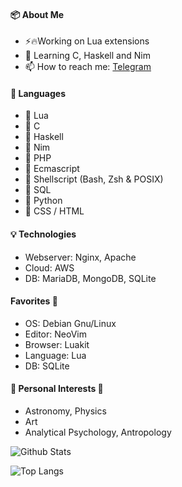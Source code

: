 #### 📦 About Me
- ⚡️🔥Working on Lua extensions
- 🌱 Learning C, Haskell and Nim
- 📫 How to reach me: [Telegram](https://t.me/arkt8)

#### 🔧 Languages
- 💚 Lua
- 🌄 C
- 🌱 Haskell
- 💚 Nim
- 💎 PHP
- 💎 Ecmascript
- 💎 Shellscript (Bash, Zsh & POSIX)
- 💎 SQL
- 📎 Python
- 📎 CSS / HTML

#### 💡 Technologies
- Webserver: Nginx, Apache
- Cloud: AWS
- DB: MariaDB, MongoDB, SQLite

#### Favorites 💚
- OS: Debian Gnu/Linux
- Editor: NeoVim
- Browser: Luakit
- Language: Lua
- DB: SQLite

#### 🔎 Personal Interests 🔭
- Astronomy, Physics
- Art
- Analytical Psychology, Antropology

![Github Stats](https://github-readme-stats.vercel.app/api?username=arkt8&show_icons=true&theme=nord)

![Top Langs](https://github-readme-stats.vercel.app/api/top-langs/?username=arkt8&theme=nord&show_icons=true&langs_count=10&layout=compact)
